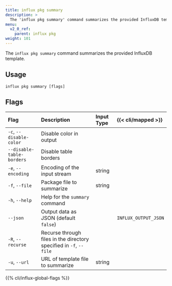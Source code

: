 ```yaml
---
title: influx pkg summary
description: >
  The 'influx pkg summary' command summarizes the provided InfluxDB template.
menu:
  v2_0_ref:
    parent: influx pkg
weight: 101
---
```


The `influx pkg summary` command summarizes the provided InfluxDB template.

## Usage
```
influx pkg summary [flags]
```

## Flags

| Flag                      | Description                                                        | Input Type | {{< cli/mapped >}}   |
|:----                      |:-----------                                                        |:---------- |:------------------   |
| `-c`, `--disable-color`   | Disable color in output                                            |            |                      |
| `--disable-table-borders` | Disable table borders                                              |            |                      |
| `-e`, `--encoding`        | Encoding of the input stream                                       | string     |                      |
| `-f`, `--file`            | Package file to summarize                                          | string     |                      |
| `-h`, `--help`            | Help for the `summary` command                                     |            |                      |
| `--json`                  | Output data as JSON (default `false`)                              |            | `INFLUX_OUTPUT_JSON` |
| `-R`, `--recurse`         | Recurse through files in the directory specified in `-f`, `--file` |            |                      |
| `-u`, `--url`             | URL of template file to summarize                                  | string     |                      |


{{% cli/influx-global-flags %}}
